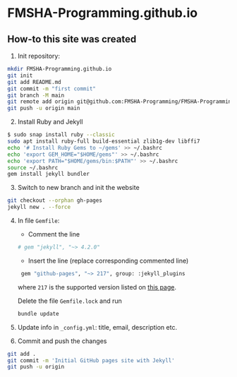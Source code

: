 # FMSHA-Programming.github.io

## How-to this site was created

1. Init repository:

```bash
mkdir FMSHA-Programming.github.io
git init
git add README.md
git commit -m "first commit"
git branch -M main
git remote add origin git@github.com:FMSHA-Programming/FMSHA-Programming.github.io.git
git push -u origin main
```

2. Install Ruby and Jekyll

```bash
$ sudo snap install ruby --classic
sudo apt install ruby-full build-essential zlib1g-dev libffi7
echo '# Install Ruby Gems to ~/gems' >> ~/.bashrc
echo 'export GEM_HOME="$HOME/gems"' >> ~/.bashrc
echo 'export PATH="$HOME/gems/bin:$PATH"' >> ~/.bashrc
source ~/.bashrc
gem install jekyll bundler
```

3. Switch to new branch and init the website

```bash
git checkout --orphan gh-pages
jekyll new . --force
```

4. In file `Gemfile`:
   * Comment the line
   ```bash
   # gem "jekyll", "~> 4.2.0"
   ```
   * Insert the line (replace corresponding commented line)
   ```bash
    gem "github-pages", "~> 217", group: :jekyll_plugins
   ```
   where `217` is the supported version listed on [this page](https://pages.github.com/versions/).

   Delete the file `Gemfile.lock` and run

   ```bash
   bundle update
   ```
5. Update info in `_config.yml`: title, email, description etc.
6. Commit and push the changes

```bash
git add .
git commit -m 'Initial GitHub pages site with Jekyll'
git push -u origin
```
